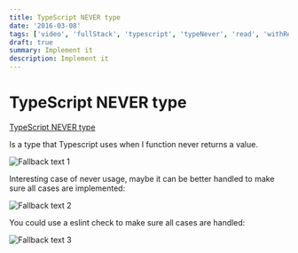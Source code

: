 ```yaml
---
title: TypeScript NEVER type
date: '2016-03-08'
tags: ['video', 'fullStack', 'typescript', 'typeNever', 'read', 'withResume']
draft: true
summary: Implement it
description: Implement it
---
```


# TypeScript NEVER type

[TypeScript NEVER type](https://www.youtube.com/watch?v=aldIFYWu6xc&ab_channel=BasaratCodes)

Is a type that Typescript uses when I function never returns a value.

![Fallback text 1](/static/assets/pasted-image-20221008092419.png)

Interesting case of never usage, maybe it can be better handled to make sure all cases are implemented:

![Fallback text 2](/static/assets/pasted-image-20221008092738.png)

You could use a eslint check to make sure all cases are handled:

![Fallback text 3](/static/assets/pasted-image-20221008093836.png)
